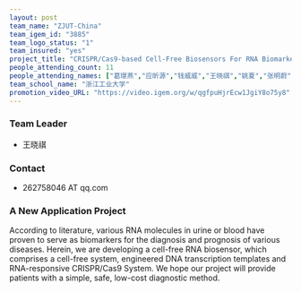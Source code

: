```yaml
---
layout: post
team_name: "ZJUT-China"
team_igem_id: "3885"
team_logo_status: "1"
team_insured: "yes"
project_title: "CRISPR/Cas9-based Cell-Free Biosensors For RNA Biomarkers"
people_attending_count: 11
people_attending_names: ["葛璟燕","应昕源","钱威威","王晓祺","姚夏","张明蔚","沙廉杰","王璐","杨淳一","李雪","郑伊帆"]
team_school_name: "浙江工业大学"
promotion_video_URL: "https://video.igem.org/w/qgfpuHjrEcw1JgiY8o75y8"
---
```



### Team Leader
* 王晓祺

### Contact
* 262758046 AT qq.com

### A New Application Project

According to literature, various RNA molecules in urine or blood have proven to serve as biomarkers for the diagnosis and prognosis of various diseases. Herein, we are developing a cell-free RNA biosensor, which comprises a cell-free system, engineered DNA transcription templates and RNA-responsive CRISPR/Cas9 System. We hope our project will provide patients with a simple, safe, low-cost diagnostic method.
